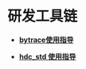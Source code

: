 # 研发工具链<a name="ZH-CN_TOPIC_0000001135764564"></a>

-   **[bytrace使用指导](subsys-toolchain-bytrace-guide.md)**  

-   **[hdc\_std 使用指导](subsys-toolchain-hdc-guide.md)**  


